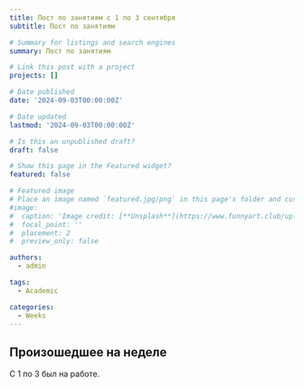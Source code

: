```yaml
---
title: Пост по занятиям с 1 по 3 сентября
subtitle: Пост по занятиям

# Summary for listings and search engines
summary: Пост по занятиям

# Link this post with a project
projects: []

# Date published
date: '2024-09-03T00:00:00Z'

# Date updated
lastmod: '2024-09-03T00:00:00Z'

# Is this an unpublished draft?
draft: false

# Show this page in the Featured widget?
featured: false

# Featured image
# Place an image named `featured.jpg/png` in this page's folder and customize its options here.
#image:
#  caption: 'Image credit: [**Unsplash**](https://www.funnyart.club/uploads/posts/2022-10/1666335577_34-www-funnyart-club-p-kartinki-ucheba-obrazovanie-krasivo-35.jpg)'
#  focal_point: ''
#  placement: 2
#  preview_only: false

authors:
  - admin

tags:
  - Academic

categories:
  - Weeks
---
```


## Произошедшее на неделе

С 1 по 3 был на работе.



